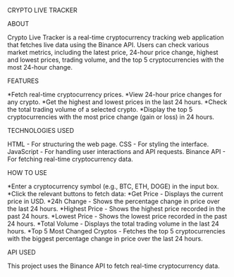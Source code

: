 CRYPTO LIVE TRACKER

ABOUT

Crypto Live Tracker is a real-time cryptocurrency tracking web application that fetches live data using the Binance API. Users can check various market metrics, including the latest price, 24-hour price change, highest and lowest prices, trading volume, and the top 5 cryptocurrencies with the most 24-hour change.

FEATURES

*Fetch real-time cryptocurrency prices.
*View 24-hour price changes for any crypto.
*Get the highest and lowest prices in the last 24 hours.
*Check the total trading volume of a selected crypto.
*Display the top 5 cryptocurrencies with the most price change (gain or loss) in 24 hours.

TECHNOLOGIES USED

HTML - For structuring the web page.
CSS - For styling the interface.
JavaScript - For handling user interactions and API requests.
Binance API - For fetching real-time cryptocurrency data.

HOW TO USE

*Enter a cryptocurrency symbol (e.g., BTC, ETH, DOGE) in the input box.
*Click the relevant buttons to fetch data:
*Get Price - Displays the current price in USD.
*24h Change - Shows the percentage change in price over the last 24 hours.
*Highest Price - Shows the highest price recorded in the past 24 hours.
*Lowest Price - Shows the lowest price recorded in the past 24 hours.
*Total Volume - Displays the total trading volume in the last 24 hours.
*Top 5 Most Changed Cryptos - Fetches the top 5 cryptocurrencies with the biggest percentage change in price over the last 24 hours.

API USED

This project uses the Binance API to fetch real-time cryptocurrency data.







